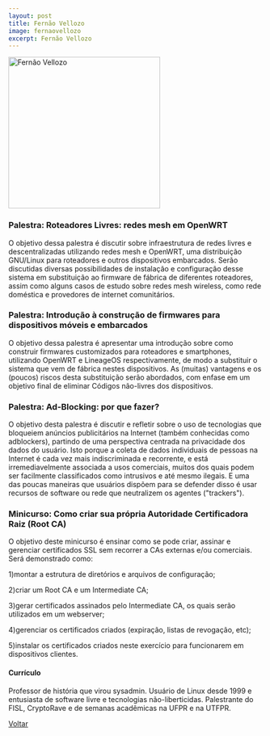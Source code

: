 ```yaml
---
layout: post
title: Fernão Vellozo
image: fernaovellozo
excerpt: Fernão Vellozo
---
```

<p><img src="{{ site.baseurl }}/convidados/{{ page.image }}.jpg" alt="Fernão Vellozo" height="300" width="300"/></p>

### Palestra: Roteadores Livres: redes mesh em OpenWRT

O objetivo dessa palestra é discutir sobre infraestrutura de redes livres e descentralizadas utilizando redes mesh e OpenWRT, uma distribuição GNU/Linux para roteadores e outros dispositivos embarcados. Serão discutidas diversas possibilidades de instalação e configuração desse sistema em substituição ao firmware de fábrica de diferentes roteadores, assim como alguns casos de estudo sobre redes mesh wireless, como rede doméstica e provedores de internet comunitários.

### Palestra: Introdução à construção de firmwares para dispositivos móveis e embarcados

O objetivo dessa palestra é apresentar uma introdução sobre como construir firmwares customizados para roteadores e smartphones, utilizando OpenWRT e LineageOS respectivamente, de modo a substituir o sistema que vem de fábrica nestes dispositivos. As (muitas) vantagens e os (poucos) riscos desta substituição serão abordados, com enfase em um objetivo final de eliminar Códigos não-livres dos dispositivos.

### Palestra: Ad-Blocking: por que fazer?

O objetivo desta palestra é discutir e refletir sobre o uso de tecnologias que bloqueiem anúncios publicitários na Internet (também conhecidas como adblockers), partindo de uma perspectiva centrada na privacidade dos dados do usuário. Isto porque a coleta de dados individuais de pessoas na Internet é cada vez mais indiscriminada e recorrente, e está irremediavelmente associada a usos comerciais, muitos dos quais podem ser facilmente classificados como intrusivos e até mesmo ilegais. E uma das poucas maneiras que usuários dispõem para se defender disso é usar recursos de software ou rede que neutralizem os agentes ("trackers").

### Minicurso: Como criar sua própria Autoridade Certificadora Raiz (Root CA)

O objetivo deste minicurso é ensinar como se pode criar, assinar e gerenciar certificados SSL sem recorrer a CAs externas e/ou comerciais. Será demonstrado como: 

1)montar a estrutura de diretórios e arquivos de configuração; 

2)criar um Root CA e um Intermediate CA; 

3)gerar certificados assinados pelo Intermediate CA, os quais serão utilizados em um webserver; 

4)gerenciar os certificados criados (expiração, listas de revogação, etc);

5)instalar os certificados criados neste exercí­cio para funcionarem em dispositivos clientes.

#### Currículo

Professor de história que virou sysadmin. Usuário de Linux desde 1999 e entusiasta de software livre e tecnologias não-liberticidas. Palestrante do FISL, CryptoRave e de semanas acadêmicas na UFPR e na UTFPR.

<a href="{{ site.baseurl }}/index.html">Voltar</a>
